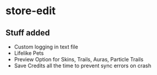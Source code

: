 # store-edit

## Stuff added
- Custom logging in text file
- Lifelike Pets
- Preview Option for Skins, Trails, Auras, Particle Trails
- Save Credits all the time to prevent sync errors on crash
